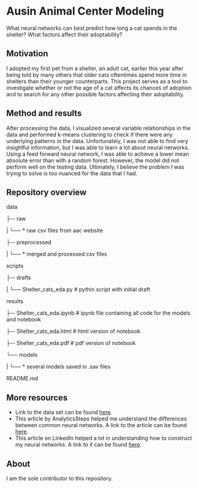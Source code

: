 # Ausin Animal Center Modeling

What neural networks can best predict how long a cat spends in the shelter? What factors affect their adoptability?


## Motivation

I adopted my first pet from a shelter, an adult cat, earlier this year after being told by many others that older cats oftentimes spend more time in shelters than their younger 
counterparts. This project serves as a tool to investigate whether or not the age of a cat affects its chances of adoption and to search for any other possible factors affecting 
their adoptability. 


## Method and results

After processing the data, I visualized several variable relationships in the data and performed k-means clustering to check if there were any underlying patterns in the data. 
Unfortunately, I was not able to find very insightful information, but I was able to learn a lot about neural networks. Using a feed forward neural network, I was able to 
achieve a lower mean absolute error than with a random forest. However, the model did not perform well on the testing data. Ultimately, I believe the problem I was trying to 
solve is too nuanced for the data that I had.


## Repository overview


data

├--   raw

   |     └──   * raw csv files from aac website
   
├--   preprocessed

   |     └──   * merged and processed csv files

scripts

├--   drafts

   |     └──   Shelter_cats_eda.py  # pythin script with initial draft

results

├--   Shelter_cats_eda.ipynb  # ipynb file containing all code for the models and notebook

├--   Shelter_cats_eda.html  # html version of notebook

├--   Shelter_cats_eda.pdf  # pdf version of notebook

└──   models

   |     └──   * several models saved in .sav files

README.md


## More resources

* Link to the data set can be found [here](https://data.austintexas.gov/Health-and-Community-Services/Austin-Animal-Center-Outcomes/9t4d-g238/about_data).
* This article by AnalyticsSteps helped me understand the differences between common neural networks. A link to the article can be found [here](https://www.analyticssteps.com/blogs/8-applications-neural-networks).
* This article on LinkedIn helped a lot in understanding how to construct my neural networks. A link to it can be found [here](https://www.linkedin.com/advice/1/how-do-you-design-architecture-number).

## About

I am the sole contributor to this repository.
